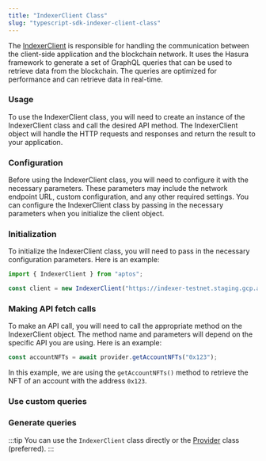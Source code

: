 ```yaml
---
title: "IndexerClient Class"
slug: "typescript-sdk-indexer-client-class"
---
```


The [IndexerClient](https://github.com/aptos-labs/aptos-core/blob/main/ecosystem/typescript/sdk/src/providers/indexer.ts) is responsible for handling the communication between the client-side application and the blockchain network. It uses the Hasura framework to generate a set of GraphQL queries that can be used to retrieve data from the blockchain. The queries are optimized for performance and can retrieve data in real-time.

### Usage

To use the IndexerClient class, you will need to create an instance of the IndexerClient class and call the desired API method. The IndexerClient object will handle the HTTP requests and responses and return the result to your application.

### Configuration

Before using the IndexerClient class, you will need to configure it with the necessary parameters. These parameters may include the network endpoint URL, custom configuration, and any other required settings. You can configure the IndexerClient class by passing in the necessary parameters when you initialize the client object.

### Initialization

To initialize the IndexerClient class, you will need to pass in the necessary configuration parameters. Here is an example:

```js
import { IndexerClient } from "aptos";

const client = new IndexerClient("https://indexer-testnet.staging.gcp.aptosdev.com/v1/graphql");
```

### Making API fetch calls

To make an API call, you will need to call the appropriate method on the IndexerClient object. The method name and parameters will depend on the specific API you are using. Here is an example:

```js
const accountNFTs = await provider.getAccountNFTs("0x123");
```

In this example, we are using the `getAccountNFTs()` method to retrieve the NFT of an account with the address `0x123`.

### Use custom queries

### Generate queries

:::tip
You can use the `IndexerClient` class directly or the [Provider](./sdk-client-layer.md) class (preferred).
:::
